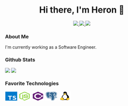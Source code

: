 <h1 align="center">
  Hi there, I'm Heron 👋
</h1>

<p align="center">
  <a href="https://www.linkedin.com/in/heronsilva"
     alt="LinkedIn"
     target="_blank">
    <img src="https://img.shields.io/badge/LinkedIn-0A66C2.svg?&style=for-the-badge&logo=linkedin&logoColor=white" />
  </a>
  <a href="mailto:heron.code@outlook.com"
     alt="E-mail"
     target="_blank">
    <img
         src="https://img.shields.io/badge/Email%20Me-0078D4.svg?&style=for-the-badge&logo=microsoftoutlook&logoColor=white" />
  </a>
  <a href="https://heronsilva.github.io"
     alt="Personal Website"
     target="_blank">
    <img src="https://img.shields.io/badge/Website-A9225C.svg?&style=for-the-badge&logo=safari&logoColor=white" />
  </a>
</p>


### About Me

I'm currently working as a Software Engineer.

### Github Stats

<div>
  <img height="180em"
       src="https://github-readme-stats.vercel.app/api?username=heronsilva&show_icons=true&theme=gradient&include_all_commits=true&count_private=true&role=OWNER,COLLABORATOR" />
  <img height="180em"
       src="https://github-readme-stats.vercel.app/api/top-langs/?username=heronsilva&layout=compact&langs_count=7&theme=gradient&role=OWNER,COLLABORATOR" />
</div>


### Favorite Technologies

<div>
  <img align="center"
       alt="Typescript"
       title="Typescript"
       height="30"
       width="40"
       src="https://raw.githubusercontent.com/devicons/devicon/master/icons/typescript/typescript-plain.svg" />
  <img align="center"
       alt="Node.JS"
       title="Node.JS"
       height="30"
       width="40"
       src="https://raw.githubusercontent.com/devicons/devicon/master/icons/nodejs/nodejs-plain.svg" />
  <img align="center"
       alt="C#"
       title="C#"
       height="30"
       width="40"
       src="https://raw.githubusercontent.com/devicons/devicon/master/icons/csharp/csharp-plain.svg" />
  <img align="center"
       alt="Postgres"
       title="Postgres"
       height="30"
       width="40"
       src="https://raw.githubusercontent.com/devicons/devicon/master/icons/postgresql/postgresql-plain.svg" />
  <img align="center"
       alt="Linux"
       title="Linux"
       height="30"
       width="40"
       src="https://raw.githubusercontent.com/devicons/devicon/master/icons/linux/linux-original.svg" />
</div>

